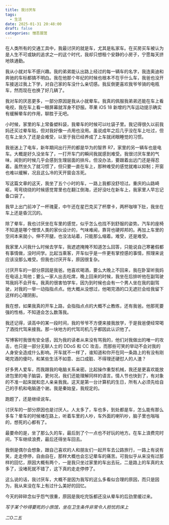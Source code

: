 ```yaml
---
title: 我讨厌车
tags:
  - 生活
date: 2025-01-31 20:48:00
draft: false
categories: 憎恶展馆
---
```


在人类所有的交通工具中，我最讨厌的就是车，尤其是私家车。在买房买车被认为是人生不可或缺的追求之一的这个时代，我却只想租个安静的小房子，宁愿每天挤地铁通勤。

<!--more-->

我从小就对车不感兴趣。我的弟弟能认出路上经过的每一辆车的名字，我连奥迪和奔驰的车标都搞不明白。我在他那个年纪的时候也根本不在乎什么车，我爸也没开车接送过我上下学，对自己家的车没什么亲切感。我反倒更喜欢我爷爷骑的电瓶车，然而现在也换了好几辆了。

我对车的厌恶更多，一部分原因是我从小就晕车。我真的佩服我弟弟还能在车上看电视，我在车上看一眼屏幕就浑身不舒服。苹果 iOS 18 新增的汽车运动提示确实有缓解晕车的作用，聊胜于无吧。

小时候，家里的车上常备塑料袋，我晕车的时候可以吐袋子里。我记得很久以前我妈还买过晕车贴，但对我好像一点用也没用。虽说成年之后几乎没在车上吐过，但在车上坐久了还是会难受，以至于我已经养成了上车就闭眼睡觉的习惯。

我爸迷上了电车，新年期间出行开的都是华为的智界 R7，家里的另一辆车也是电车。大概是好久没坐车了，一打开车门的瞬间我就感到难受。我很讨厌车里的气味，闻到的时候几乎会感到生理层面的排斥。但没办法，要跟着出远门还是得忍着。虽然坐久了就习惯了，但只要一直在车上，那种难受的感觉就难以抑制；开窗也难以缓解，况且这么冷的天开窗会冻死。

写这篇文章的这天，我坐了五个小时的车，一路上我都没舒坦过。重庆的山路崎岖，弯弯绕绕的时候感觉胃里也在翻江倒海，还好没吐在新车上，我家里人早忘记备口袋了。

我早上出门前冲了一杯瑰夏，中午还在星巴克买了杯摩卡，两杯咖啡下肚，我坐在车上还是昏沉沉的。

除了晕车，我也讨厌坐在车里的感觉，似乎怎么也找不到舒服的姿势。汽车的座椅不知道是哪个憎恨人类的家伙设计的，气味难闻，靠背也硬邦邦的。再加上车里的空间本来就小，伸不开腿，也没法站着，只能那么缩着。难受，还是难受。

我家里人问我什么时候去学车，我遮遮掩掩不知道怎么回答，只能说自己寒暑假都有事情做，没时间学。比起当乘客，开车似乎是一件更有掌控感的事情，照理来说应该没那么难受。但我也讨厌开车，原因很复杂。

讨厌开车的一部分原因是我爸。他喜欢喝酒，要么大晚上不回来，我在卧室听我妈在电话上骂他；要么一家人出去吃席，晚上回来的时候，我坐在后排听他在副驾驶骂我妈不会开车。我真的很害怕学车，因为到时候也会有一个男人坐在我的副驾驶，对我的一举一动指指点点。他大概从没想过，他喝完酒的口无遮拦会给我留下这样的心理阴影。

我在想，如果我真的开车上路，会指指点点的大概不止教练，还有我爸。他那死要强的性格，不知道会怎么数落我。

我还记得，读高中的某一段时间，我的爷爷不方便来接我放学，于是我爸便经常喝了酒找代驾来接我。那一块地方的代驾司机几乎都因此认识他了。

写博客时我很有安全感，因为我的读者从来没有骂我的，他们对我做出的唯一的攻击，也只是一部分无聊人士的 DDoS 和 CC 攻击，而那些可笑的举动不会对我的人身安全造成什么影响。开车就不一样了，谁知道和你开在同一条路上的有没有刚喝完酒的傻叼，和某些生活不如意、出口成脏、不得理还硬怼人的人渣？

好多男人爱车，而我跟我的电脑关系亲密。比起操作重型机械，我还是更喜欢能放进包里的电子脑袋，更何况，我们还能理解同样的语言。情人节也快到了，有对象的不准一起床就和恋人亲亲我我。这天是第一台计算机的生日，所有人必须先给自己的手机和电脑道个谢。我是秦始皇，我规定的。

跑题了，还是继续说车。

讨厌车的一部分原因也是讨厌人。人太多了，车也多，到处都是车，怎么能有那么多车？晕车的时候堵在路上，听着车里的人吵，车外面的喇叭吵，脑子里也嗡嗡的，想死的心都有了。

最要命的是，坐了那么久的车，最后到了个一点也不好玩的地方。在车上浪费完时间，下车继续浪费，最后还得坐车回去。

我倒是偶尔会想象，跟自己喜欢的人和朋友们一起开车去公路旅行，一路上有说有笑，走走停停，自由自在，那样大概也会忘记晕车的痛苦。可我似乎从来没有过那样的回忆，原因大概有两个，一是我只坐过家里的车出去玩，二是路上的车真的太多了，没堵死就不错了，这下真的走走停停了。

这么说的话，我讨厌车，大概不是因为我写的这么多看似合理的原因，而只是因为，我从来没在车上有过什么美好的回忆。

今天的碎碎念似乎怨气很重，原因是我吃完饭都还没从晕车的后劲里缓过来。

*写于某个吵得要死的小旅馆，坐在卫生条件非常令人担忧的床上*

*二O二五*